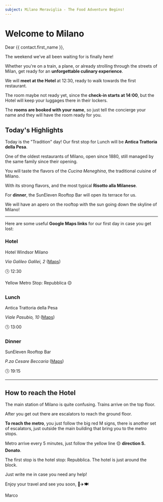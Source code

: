 ```yaml
---
subject: Milano Meraviglia - The Food Adventure Begins!
---
```


# Welcome to Milano

Dear {{ contact.first_name }},

The weekend we’ve all been waiting for is finally here! 

Whether you're on a train, a plane, or already strolling through the streets of Milan, get ready for an **unforgettable culinary experience**.

We will **meet at the Hotel** at 12:30, ready to walk towards the first restaurant. 

The room maybe not ready yet, since the **check-in starts at 14:00**, but the Hotel will keep your luggages there in their lockers.

The **rooms are booked with your name**, so just tell the concierge your name and they will have the room ready for you.

## Today's Highlights

Today is the "Tradition" day! Our first stop for Lunch will be **Antica Trattoria della Pesa**. 

One of the oldest restaurants of Milano, open since 1880, still managed by the same family since their opening.

You will taste the flavors of the _Cucina Meneghina_, the traditional cuisine of Milano.

With its strong flavors, and the most typical **Risotto alla Milanese**.

For **dinner**, the SunEleven Rooftop Bar will open its terrace for us. 

We will have an apero on the rooftop with the sun going down the skyline of Milano!

---

Here are some useful **Google Maps links** for our first day in case you get lost:

### Hotel

Hotel Windsor Milano 

*Via Galileo Galilei, 2* ([Maps](https://maps.app.goo.gl/jHuiKxqagAaiZRvb6))

🕓 12:30

Yellow Metro Stop: Repubblica 🟡

### Lunch

Antica Trattoria della Pesa 

*Viale Pasubio, 10* ([Maps](https://maps.app.goo.gl/w2codHtSCutLf5tUA))

🕓 13:00

### Dinner

SunEleven Rooftop Bar 

*P.za Cesare Beccaria* ([Maps](https://maps.app.goo.gl/vHkAN7ZeArYJRsmn8))

🕓 19:15

--- 

## How to reach the Hotel

The main station of Milano is quite confusing. Trains arrive on the top floor. 

After you get out there are escalators to reach the ground floor. 

**To reach the metro**, you just follow the big red M signs, there is another set of escalators, just outside the main building that bring you to the metro stops.

Metro arrive every 5 minutes, just follow the yellow line 🟡 **direction S. Donato**.

The first stop is the hotel stop: Repubblica. The hotel is just around the block.

Just write me in case you need any help!

Enjoy your travel and see you soon, 🚆✈️🍽️

Marco